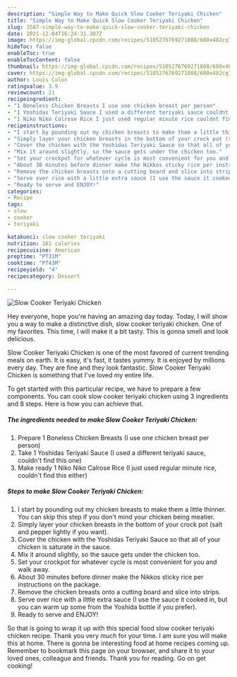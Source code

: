 ```yaml
---
description: "Simple Way to Make Quick Slow Cooker Teriyaki Chicken"
title: "Simple Way to Make Quick Slow Cooker Teriyaki Chicken"
slug: 3587-simple-way-to-make-quick-slow-cooker-teriyaki-chicken
date: 2021-12-04T16:24:31.387Z
image: https://img-global.cpcdn.com/recipes/5105276769271808/680x482cq70/slow-cooker-teriyaki-chicken-recipe-main-photo.jpg
hideToc: false
enableToc: true
enableTocContent: false
thumbnail: https://img-global.cpcdn.com/recipes/5105276769271808/680x482cq70/slow-cooker-teriyaki-chicken-recipe-main-photo.jpg
cover: https://img-global.cpcdn.com/recipes/5105276769271808/680x482cq70/slow-cooker-teriyaki-chicken-recipe-main-photo.jpg
author: Louis Colon
ratingvalue: 3.9
reviewcount: 21
recipeingredient:
- "1 Boneless Chicken Breasts I use one chicken breast per person"
- "1 Yoshidas Teriyaki Sauce I used a different teriyaki sauce couldnt find this one"
- "1 Niko Niko Calrose Rice I just used regular minute rice couldnt find this either"
recipeinstructions:
- "I start by pounding out my chicken breasts to make them a little thinner. You can skip this step if you don&#39;t mind your chicken being meatier."
- "Simply layer your chicken breasts in the bottom of your crock pot (salt and pepper lightly if you want)."
- "Cover the chicken with the Yoshidas Teriyaki Sauce so that all of your chicken is saturate in the sauce."
- "Mix it around slightly, so the sauce gets under the chicken too."
- "Set your crockpot for whatever cycle is most convenient for you and walk away."
- "About 30 minutes before dinner make the Nikkos sticky rice per instructions on the package."
- "Remove the chicken breasts onto a cutting board and slice into strips."
- "Serve over rice with a little extra sauce (I use the sauce it cooked in, but you can warm up some from the Yoshida bottle if you prefer)."
- "Ready to serve and ENJOY!"
categories:
- Recipe
tags:
- slow
- cooker
- teriyaki

katakunci: slow cooker teriyaki 
nutrition: 161 calories
recipecuisine: American
preptime: "PT31M"
cooktime: "PT43M"
recipeyield: "4"
recipecategory: Dessert

---
```



![Slow Cooker Teriyaki Chicken](https://img-global.cpcdn.com/recipes/5105276769271808/680x482cq70/slow-cooker-teriyaki-chicken-recipe-main-photo.jpg)

Hey everyone, hope you're having an amazing day today. Today, I will show you a way to make a distinctive dish, slow cooker teriyaki chicken. One of my favorites. This time, I will make it a bit tasty. This is gonna smell and look delicious.



Slow Cooker Teriyaki Chicken is one of the most favored of current trending meals on earth. It is easy, it's fast, it tastes yummy. It is enjoyed by millions every day. They are fine and they look fantastic. Slow Cooker Teriyaki Chicken is something that I've loved my entire life.


To get started with this particular recipe, we have to prepare a few components. You can cook slow cooker teriyaki chicken using 3 ingredients and 8 steps. Here is how you can achieve that.

<!--inarticleads1-->

##### The ingredients needed to make Slow Cooker Teriyaki Chicken:

1. Prepare 1 Boneless Chicken Breasts (I use one chicken breast per person)
1. Take 1 Yoshidas Teriyaki Sauce (I used a different teriyaki sauce, couldn&#39;t find this one)
1. Make ready 1 Niko Niko Calrose Rice (I just used regular minute rice, couldn&#39;t find this either)




<!--inarticleads2-->

##### Steps to make Slow Cooker Teriyaki Chicken:

1. I start by pounding out my chicken breasts to make them a little thinner. You can skip this step if you don&#39;t mind your chicken being meatier.
1. Simply layer your chicken breasts in the bottom of your crock pot (salt and pepper lightly if you want).
1. Cover the chicken with the Yoshidas Teriyaki Sauce so that all of your chicken is saturate in the sauce.
1. Mix it around slightly, so the sauce gets under the chicken too.
1. Set your crockpot for whatever cycle is most convenient for you and walk away.
1. About 30 minutes before dinner make the Nikkos sticky rice per instructions on the package.
1. Remove the chicken breasts onto a cutting board and slice into strips.
1. Serve over rice with a little extra sauce (I use the sauce it cooked in, but you can warm up some from the Yoshida bottle if you prefer).
1. Ready to serve and ENJOY!



So that is going to wrap it up with this special food slow cooker teriyaki chicken recipe. Thank you very much for your time. I am sure you will make this at home. There is gonna be interesting food at home recipes coming up. Remember to bookmark this page on your browser, and share it to your loved ones, colleague and friends. Thank you for reading. Go on get cooking!
